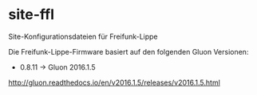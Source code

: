 # site-ffl
Site-Konfigurationsdateien für Freifunk-Lippe

Die Freifunk-Lippe-Firmware basiert auf den folgenden Gluon Versionen:

* 0.8.11 -> Gluon 2016.1.5

http://gluon.readthedocs.io/en/v2016.1.5/releases/v2016.1.5.html
